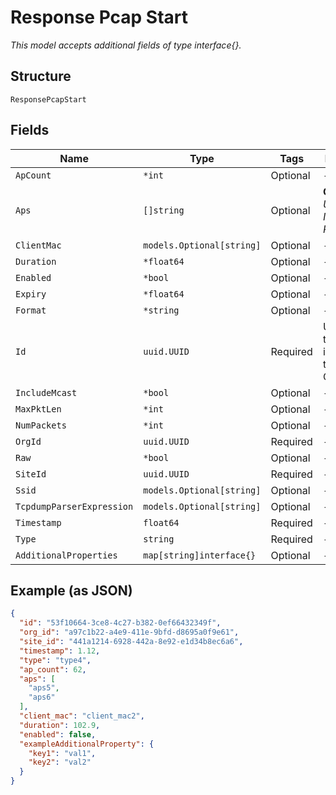 
# Response Pcap Start

*This model accepts additional fields of type interface{}.*

## Structure

`ResponsePcapStart`

## Fields

| Name | Type | Tags | Description |
|  --- | --- | --- | --- |
| `ApCount` | `*int` | Optional | - |
| `Aps` | `[]string` | Optional | **Constraints**: *Unique Items Required* |
| `ClientMac` | `models.Optional[string]` | Optional | - |
| `Duration` | `*float64` | Optional | - |
| `Enabled` | `*bool` | Optional | - |
| `Expiry` | `*float64` | Optional | - |
| `Format` | `*string` | Optional | - |
| `Id` | `uuid.UUID` | Required | Unique ID of the object instance in the Mist Organization |
| `IncludeMcast` | `*bool` | Optional | - |
| `MaxPktLen` | `*int` | Optional | - |
| `NumPackets` | `*int` | Optional | - |
| `OrgId` | `uuid.UUID` | Required | - |
| `Raw` | `*bool` | Optional | - |
| `SiteId` | `uuid.UUID` | Required | - |
| `Ssid` | `models.Optional[string]` | Optional | - |
| `TcpdumpParserExpression` | `models.Optional[string]` | Optional | - |
| `Timestamp` | `float64` | Required | - |
| `Type` | `string` | Required | - |
| `AdditionalProperties` | `map[string]interface{}` | Optional | - |

## Example (as JSON)

```json
{
  "id": "53f10664-3ce8-4c27-b382-0ef66432349f",
  "org_id": "a97c1b22-a4e9-411e-9bfd-d8695a0f9e61",
  "site_id": "441a1214-6928-442a-8e92-e1d34b8ec6a6",
  "timestamp": 1.12,
  "type": "type4",
  "ap_count": 62,
  "aps": [
    "aps5",
    "aps6"
  ],
  "client_mac": "client_mac2",
  "duration": 102.9,
  "enabled": false,
  "exampleAdditionalProperty": {
    "key1": "val1",
    "key2": "val2"
  }
}
```

